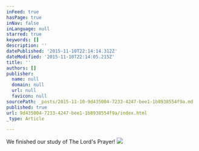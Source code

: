 ```yaml
---
inFeed: true
hasPage: true
inNav: false
inLanguage: null
starred: true
keywords: []
description: ''
datePublished: '2015-11-10T22:14:14.312Z'
dateModified: '2015-11-10T22:14:05.215Z'
title: ''
authors: []
publisher:
  name: null
  domain: null
  url: null
  favicon: null
sourcePath: _posts/2015-11-10-9d435004-7233-4247-bee1-1b8938554f9a.md
published: true
url: 9d435004-7233-4247-bee1-1b8938554f9a/index.html
_type: Article

---
```

We finished our study of The Lord's Prayer! ![](https://the-grid-user-content.s3-us-west-2.amazonaws.com/37286118-19f6-4a03-a21e-88f61e7e863c.jpg)